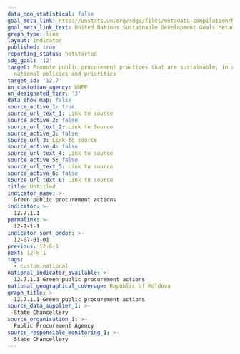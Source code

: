 ```yaml
---
data_non_statistical: false
goal_meta_link: http://unstats.un.org/sdgs/files/metadata-compilation/Metadata-Goal-12.pdf
goal_meta_link_text: United Nations Sustainable Development Goals Metadata (pdf 782kB)
graph_type: line
layout: indicator
published: true
reporting_status: notstarted
sdg_goal: '12'
target: Promote public procurement practices that are sustainable, in accordance with
  national policies and priorities
target_id: '12.7'
un_custodian_agency: UNEP
un_designated_tier: '3'
data_show_map: false
source_active_1: true
source_url_text_1: Link to source
source_active_2: false
source_url_text_2: Link to Source
source_active_3: false
source_url_3: Link to source
source_active_4: false
source_url_text_4: Link to source
source_active_5: false
source_url_text_5: Link to source
source_active_6: false
source_url_text_6: Link to source
title: Untitled
indicator_name: >-
  Green public procurement actions
indicator: >-
  12.7.1.1
permalink: >-
  12-7-1-1
indicator_sort_order: >-
  12-07-01-01
previous: 12-6-1
next: 12-8-1
tags:
  - custom.national
national_indicator_available: >-
  12.7.1.1 Green public procurement actions
national_geographical_coverage: Republic of Moldova
graph_title: >-
  12.7.1.1 Green public procurement actions
source_data_supplier_1: >-
  State Chancellery
source_organisation_1: >-
  Public Procurement Agency
source_responsible_monitoring_1: >-
  State Chancellery
---
```

